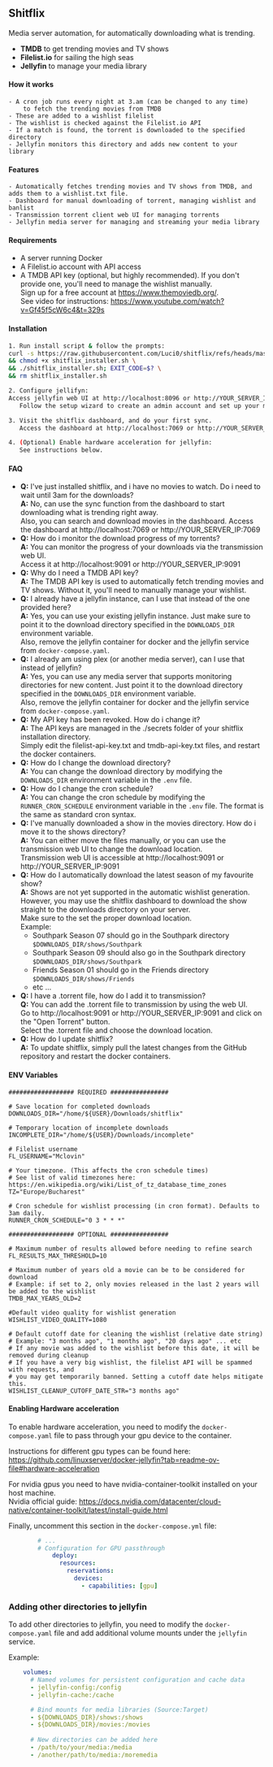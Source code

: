 ## Shitflix

Media server automation, for automatically downloading what is trending.
 - **TMDB** to get trending movies and TV shows
 - **Filelist.io** for sailing the high seas
 - **Jellyfin** to manage your media library

#### How it works 
    - A cron job runs every night at 3.am (can be changed to any time)
        to fetch the trending movies from TMDB
    - These are added to a wishlist filelist
    - The wishlist is checked against the Filelist.io API
    - If a match is found, the torrent is downloaded to the specified directory
    - Jellyfin monitors this directory and adds new content to your library

#### Features
    - Automatically fetches trending movies and TV shows from TMDB, and adds them to a wishlist.txt file.
    - Dashboard for manual downloading of torrent, managing wishlist and banlist
    - Transmission torrent client web UI for managing torrents
    - Jellyfin media server for managing and streaming your media library

#### Requirements
 - A server running Docker
 - A Filelist.io account with API access
 - A TMDB API key (optional, but highly recommended). If you don't provide one,
you'll need to manage the wishlist manually. <br> 
Sign up for a free account at https://www.themoviedb.org/. <br>
See video for instructions: https://www.youtube.com/watch?v=Gf45f5cW6c4&t=329s

#### Installation
 ```bash
 1. Run install script & follow the prompts:
 curl -s https://raw.githubusercontent.com/Luci0/shitflix/refs/heads/master/install.sh -o ./shitflix_installer.sh \
 && chmod +x shitflix_installer.sh \
 && ./shitflix_installer.sh; EXIT_CODE=$? \
 && rm shitflix_installer.sh 
 
 2. Configure jellifyn:
 Access jellyfin web UI at http://localhost:8096 or http://YOUR_SERVER_IP:8096
    Follow the setup wizard to create an admin account and set up your media libraries.

 3. Visit the shitflix dashboard, and do your first sync.
    Access the dashboard at http://localhost:7069 or http://YOUR_SERVER_IP:7069
 
 4. (Optional) Enable hardware acceleration for jellyfin:
    See instructions below.
 
 ```

#### FAQ
 - **Q:** I've just installed shitflix, and i have no movies to watch. Do i need to wait until 3am for the downloads? <br>
   **A:** No, can use the sync function from the dashboard to start downloading what is trending right away.<br>
   Also, you can search and download movies in the dashboard. Access the dashboard at http://localhost:7069 or http://YOUR_SERVER_IP:7069
 - **Q:** How do i monitor the download progress of my torrents? <br>
   **A:** You can monitor the progress of your downloads via the transmission web UI.<br>
   Access it at http://localhost:9091 or http://YOUR_SERVER_IP:9091
 - **Q:** Why do I need a TMDB API key? <br>
   **A:** The TMDB API key is used to automatically fetch trending movies and TV shows.
   Without it, you'll need to manually manage your wishlist.
 - **Q:** I already have a jellyfin instance, can I use that instead of the one provided here? <br>
   **A:** Yes, you can use your existing jellyfin instance. Just make sure to point it to the
   download directory specified in the `DOWNLOADS_DIR` environment variable.<br>
   Also, remove the jellyfin container for docker and the jellyfin service from `docker-compose.yaml`.
 - **Q:** I already am using plex (or another media server), can I use that instead of jellyfin? <br>
   **A:** Yes, you can use any media server that supports monitoring directories for new content.
   Just point it to the download directory specified in the `DOWNLOADS_DIR` environment variable.<br>
   Also, remove the jellyfin container for docker and the jellyfin service from `docker-compose.yaml`.
 - **Q:** My API key has been revoked. How do i change it? <br>
   **A:** The API keys are managed in the ./secrets folder of your shitflix installation directory.<br>
   Simply edit the filelist-api-key.txt and tmdb-api-key.txt files, and restart the docker containers.
 - **Q:** How do I change the download directory? <br>
   **A:** You can change the download directory by modifying the `DOWNLOADS_DIR` environment variable
   in the `.env` file.
 - **Q:** How do I change the cron schedule? <br>
   **A:** You can change the cron schedule by modifying the `RUNNER_CRON_SCHEDULE` environment variable
   in the `.env` file. The format is the same as standard cron syntax.
 - **Q:** I've manually downloaded a show in the movies directory. How do i move it to the shows directory? <br>
   **A:** You can either move the files manually, or you can use the transmission web UI to change the download location.<br>
   Transmission web UI is accessible at http://localhost:9091 or http://YOUR_SERVER_IP:9091
 - **Q:** How do I automatically download the latest season of my favourite show?<br>
   **A:** Shows are not yet supported in the automatic wishlist generation.<br>
   However, you may use the shitflix dashboard to download the show straight to the downloads directory on your server.<br>
   Make sure to the set the proper download location. <br>
   Example:
   - Southpark Season 07 should go in the Southpark directory `$DOWNLOADS_DIR/shows/Southpark`
   - Southpark Season 09 should also go in the Southpark directory `$DOWNLOADS_DIR/shows/Southpark`
   - Friends Season 01 should go in the Friends directory `$DOWNLOADS_DIR/shows/Friends`
   - etc ... <br>
 - **Q:** I have a .torrent file, how do I add it to transmission?<br>
   **Q:** You can add the .torrent file to transmission by using the web UI.<br>
   Go to http://localhost:9091 or http://YOUR_SERVER_IP:9091 and click on the "Open Torrent" button.<br>
   Select the .torrent file and choose the download location.
 - **Q:** How do I update shitflix?<br>
   **A:** To update shitflix, simply pull the latest changes from the GitHub repository and restart the docker containers.
   
#### ENV Variables

```.dotenv
################## REQUIRED ################

# Save location for completed downloads
DOWNLOADS_DIR="/home/${USER}/Downloads/shitflix"

# Temporary location of incomplete downloads
INCOMPLETE_DIR="/home/${USER}/Downloads/incomplete"

# Filelist username
FL_USERNAME="Mclovin"

# Your timezone. (This affects the cron schedule times)
# See list of valid timezones here: https://en.wikipedia.org/wiki/List_of_tz_database_time_zones
TZ="Europe/Bucharest"

# Cron schedule for wishlist processing (in cron format). Defaults to 3am daily.
RUNNER_CRON_SCHEDULE="0 3 * * *"

################## OPTIONAL ################

# Maximum number of results allowed before needing to refine search
FL_RESULTS_MAX_THRESHOLD=10

# Maximum number of years old a movie can be to be considered for download
# Example: if set to 2, only movies released in the last 2 years will be added to the wishlist
TMDB_MAX_YEARS_OLD=2

#Default video quality for wishlist generation
WISHLIST_VIDEO_QUALITY=1080

# Default cutoff date for cleaning the wishlist (relative date string)
# Example: "3 months ago", "1 months ago", "20 days ago" ... etc
# If any movie was added to the wishlist before this date, it will be removed during cleanup
# If you have a very big wishlist, the filelist API will be spammed with requests, and
# you may get temporarily banned. Setting a cutoff date helps mitigate this.
WISHLIST_CLEANUP_CUTOFF_DATE_STR="3 months ago"
```

#### Enabling Hardware acceleration
To enable hardware acceleration, you need to modify the `docker-compose.yaml` file to pass through 
your gpu device to the container.

Instructions for different gpu types can be found here:
https://github.com/linuxserver/docker-jellyfin?tab=readme-ov-file#hardware-acceleration

For nvidia gpus you need to have nvidia-container-toolkit installed on your host machine. <br>
Nvidia official guide: https://docs.nvidia.com/datacenter/cloud-native/container-toolkit/latest/install-guide.html

Finally, uncomment this section in the `docker-compose.yml` file:
```yaml
        # ...
        # Configuration for GPU passthrough
            deploy:
              resources:
                reservations:
                  devices:
                    - capabilities: [gpu]
```
### Adding other directories to jellyfin
To add other directories to jellyfin, you need to modify the `docker-compose.yaml` file
and add additional volume mounts under the `jellyfin` service.

Example:
```yaml
    volumes:
      # Named volumes for persistent configuration and cache data
      - jellyfin-config:/config
      - jellyfin-cache:/cache

      # Bind mounts for media libraries (Source:Target)
      - ${DOWNLOADS_DIR}/shows:/shows
      - ${DOWNLOADS_DIR}/movies:/movies
      
      # New directories can be added here
      - /path/to/your/media:/media
      - /another/path/to/media:/moremedia
```